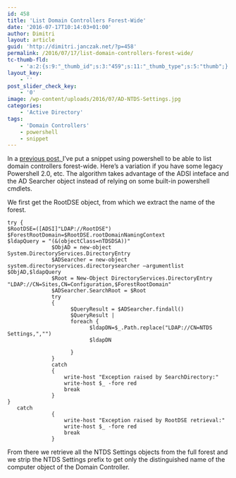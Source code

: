 ```yaml
---
id: 458
title: 'List Domain Controllers Forest-Wide'
date: '2016-07-17T10:14:03+01:00'
author: Dimitri
layout: article
guid: 'http://dimitri.janczak.net/?p=458'
permalink: /2016/07/17/list-domain-controllers-forest-wide/
tc-thumb-fld:
    - 'a:2:{s:9:"_thumb_id";s:3:"459";s:11:"_thumb_type";s:5:"thumb";}'
layout_key:
    - ''
post_slider_check_key:
    - '0'
image: /wp-content/uploads/2016/07/AD-NTDS-Settings.jpg
categories:
    - 'Active Directory'
tags:
    - 'Domain Controllers'
    - powershell
    - snippet
---
```


In a [previous post, ](http://dimitri.janczak.net/2014/11/21/getting-all-domain-controllers-in-a-forest/)I’ve put a snippet using powershell to be able to list domain controllers forest-wide. Here’s a variation if you have some legacy Powershell 2.0, etc. The algorithm takes advantage of the ADSI inteface and the AD Searcher object instead of relying on some built-in powershell cmdlets.

We first get the RootDSE object, from which we extract the name of the forest.

```
try {
$RootDSE=([ADSI]"LDAP://RootDSE")
$ForestRootDomain=$RootDSE.rootDomainNamingContext        
$ldapQuery = "(&(objectClass=nTDSDSA))"
              $ObjAD = new-object System.DirectoryServices.DirectoryEntry
              $ADSearcher = new-object system.directoryservices.directorysearcher –argumentlist $ObjAD,$ldapQuery
              $Root = New-Object DirectoryServices.DirectoryEntry "LDAP://CN=Sites,CN=Configuration,$ForestRootDomain"
              $ADSearcher.SearchRoot = $Root
              try 
              {
                    $QueryResult = $ADSearcher.findall()
                    $QueryResult | 
                    foreach {
                          $ldapDN=$_.Path.replace("LDAP://CN=NTDS Settings,","")
                          $ldapDN
        
                    }
              }
              catch 
              {
                  write-host "Exception raised by SearchDirectory:"
                  write-host $_ -fore red
                  break
              }
}
   catch 
              {
                  write-host "Exception raised by RootDSE retrieval:"
                  write-host $_ -fore red
                  break
              }
```

From there we retrieve all the NTDS Settings objects from the full forest and we strip the NTDS Settings prefix to get only the distinguished name of the computer object of the Domain Controller.